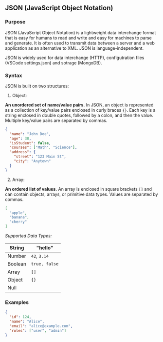 ## JSON (JavaScript Object Notation)

### Purpose

JSON (JavaScript Object Notation) is a lightweight data interchange format that is easy for humans to read and write and easy for machines to parse and generate. It is often used to transmit data between a server and a web application as an alternative to XML. JSON is language-independent.

JSON is widely used for data interchange (HTTP), configutration files (VSCode settings.json) and sotrage (MongoDB).

### Syntax

JSON is built on two structures:

1. Object:

**An unordered set of name/value pairs.** In JSON, an object is represented as a collection of key/value pairs enclosed in curly braces `{}`. Each key is a string enclosed in double quotes, followed by a colon, and then the value. Multiple key/value pairs are separated by commas.

   ```json
   {
     "name": "John Doe",
     "age": 30,
     "isStudent": false,
     "courses": ["Math", "Science"],
     "address": {
       "street": "123 Main St",
       "city": "Anytown"
     }
   }
   ```

2. Array:

**An ordered list of values.** An array is enclosed in square brackets `[]` and can contain objects, arrays, or primitive data types. Values are separated by commas.

   ```json
   [
     "apple",
     "banana",
     "cherry"
   ]
   ```

*Supported Data Types:*

| String  | "hello"       |
| ------- | ------------- |
| Number  | `42`, `3.14`  |
| Boolean | `true, false` |
| Array   | `[]`          |
| Object  | `{}`          |
| Null    |               |

### Examples

```json
{
  "id": 124,
  "name": "Alice",
  "email": "alice@example.com",
  "roles": ["user", "admin"]
}
```